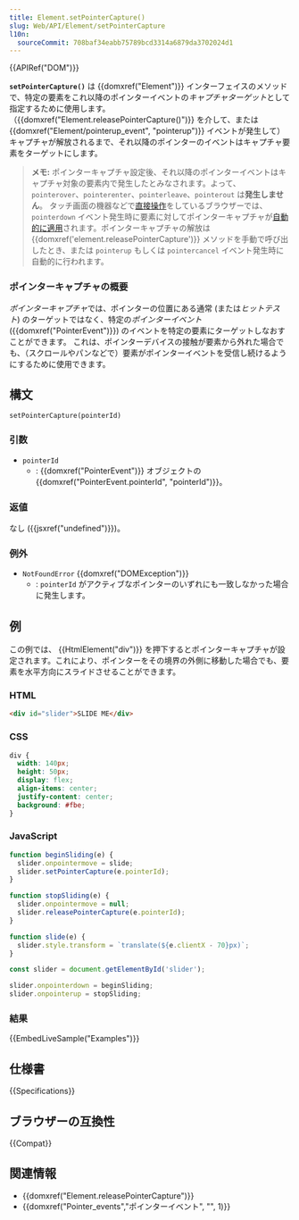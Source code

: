 ```yaml
---
title: Element.setPointerCapture()
slug: Web/API/Element/setPointerCapture
l10n:
  sourceCommit: 708baf34eabb75789bcd3314a6879da3702024d1
---
```


{{APIRef("DOM")}}

**`setPointerCapture()`** は {{domxref("Element")}} インターフェイスのメソッドで、特定の要素をこれ以降のポインターイベントの*キャプチャターゲット*として指定するために使用します。（{{domxref("Element.releasePointerCapture()")}} を介して、または {{domxref("Element/pointerup_event", "pointerup")}} イベントが発生して）キャプチャが解放されるまで、それ以降のポインターのイベントはキャプチャ要素をターゲットにします。

> **メモ:** ポインターキャプチャ設定後、それ以降のポインターイベントはキャプチャ対象の要素内で発生したとみなされます。よって、 `pointerover`、`pointerenter`、`pointerleave`、`pointerout` は**発生しません**。
> タッチ画面の機器などで[直接操作](https://w3c.github.io/pointerevents/#dfn-direct-manipulation)をしているブラウザーでは、 `pointerdown` イベント発生時に要素に対してポインターキャプチャが[自動的に適用](https://w3c.github.io/pointerevents/#dfn-implicit-pointer-capture)されます。ポインターキャプチャの解放は {{domxref('element.releasePointerCapture')}} メソッドを手動で呼び出したとき、または `pointerup` もしくは `pointercancel` イベント発生時に自動的に行われます。

### ポインターキャプチャの概要

*ポインターキャプチャ*では、ポインターの位置にある通常 (または*ヒットテスト*) のターゲットではなく、特定の*ポインターイベント* ({{domxref("PointerEvent")}}) のイベントを特定の要素にターゲットしなおすことができます。 これは、ポインターデバイスの接触が要素から外れた場合でも、（スクロールやパンなどで）要素がポインターイベントを受信し続けるようにするために使用できます。

## 構文

```js-nolint
setPointerCapture(pointerId)
```

### 引数

- `pointerId`
  - : {{domxref("PointerEvent")}} オブジェクトの {{domxref("PointerEvent.pointerId", "pointerId")}}。

### 返値

なし ({{jsxref("undefined")}})。

### 例外

- `NotFoundError` {{domxref("DOMException")}}
  - : `pointerId` がアクティブなポインターのいずれにも一致しなかった場合に発生します。

## 例

この例では、 {{HtmlElement("div")}} を押下するとポインターキャプチャが設定されます。これにより、ポインターをその境界の外側に移動した場合でも、要素を水平方向にスライドさせることができます。

### HTML

```html
<div id="slider">SLIDE ME</div>
```

### CSS

```css
div {
  width: 140px;
  height: 50px;
  display: flex;
  align-items: center;
  justify-content: center;
  background: #fbe;
}
```

### JavaScript

```js
function beginSliding(e) {
  slider.onpointermove = slide;
  slider.setPointerCapture(e.pointerId);
}

function stopSliding(e) {
  slider.onpointermove = null;
  slider.releasePointerCapture(e.pointerId);
}

function slide(e) {
  slider.style.transform = `translate(${e.clientX - 70}px)`;
}

const slider = document.getElementById('slider');

slider.onpointerdown = beginSliding;
slider.onpointerup = stopSliding;
```

### 結果

{{EmbedLiveSample("Examples")}}

## 仕様書

{{Specifications}}

## ブラウザーの互換性

{{Compat}}

## 関連情報

- {{domxref("Element.releasePointerCapture")}}
- {{domxref("Pointer_events","ポインターイベント", "", 1)}}

